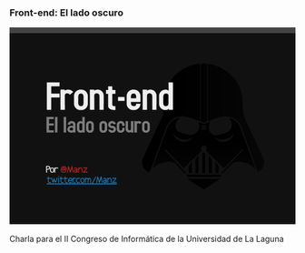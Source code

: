 ### Front-end: El lado oscuro

![Front-end](front-end.png)

Charla para el II Congreso de Informática de la Universidad de La Laguna
